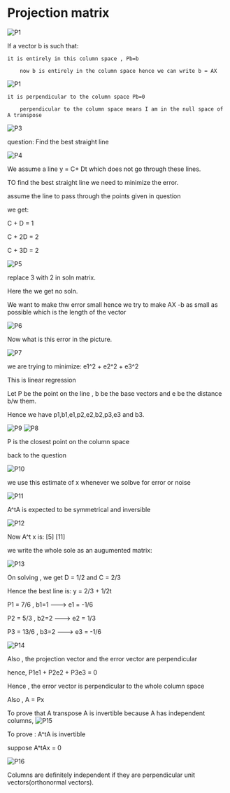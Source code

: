 # Projection matrix
![P1](P1.png)

If a vector b is such that:

    it is entirely in this column space , Pb=b
        
        now b is entirely in the column space hence we can write b = AX
   ![P1](P1.png)
        
    it is perpendicular to the column space Pb=0
        
        perpendicular to the column space means I am in the null space of A transpose

![P3](p3.png)

question: Find the best straight line

![P4](p4.png)

We assume  a line y = C+ Dt which does not go through these lines.

TO find the best straight line we need to minimize the error.

assume the line to pass through the points given in question

we get:
   
   C + D = 1
   
   C + 2D = 2
   
   C + 3D = 2
    
 ![P5](p5.png)
 
 replace 3 with 2 in soln matrix.
 
 Here the we get no soln.
 
 We want to make thw error small hence we try to make AX -b as small as possible which is the length of the vector
  
  ![P6](p6.png)
 
 Now what is this error in the picture.
  
  ![P7](p7.png) 
  
 we are trying to minimize: e1^2 + e2^2 + e3^2
 
 This is linear regression
 
 Let P be the point on the line , b be the base vectors and e be the distance b/w them.
 
 Hence we have p1,b1,e1,p2,e2,b2,p3,e3 and b3.
 
 ![P9](p9.png)
 ![P8](p8.png) 
 
 P is the closest point on the column space  

back to the question

![P10](p10.png)

we use this estimate of x whenever we solbve for error or noise

![P11](p11.png)

A^tA is expected to be symmetrical and inversible

![P12](p12.png)

Now A^t x is: [5]
              [11]

we write the whole sole as an augumented matrix:

![P13](p13.png)

On solving , we get D = 1/2 and C = 2/3

Hence the best line is: y  = 2/3 + 1/2t

P1 = 7/6  , b1=1  ---> e1 = -1/6

P2 = 5/3  , b2=2  ---> e2 = 1/3

P3 = 13/6 , b3=2  ---> e3 = -1/6

![P14](P14.png)

Also , the projection vector and the error vector are perpendicular

hence, P1e1 + P2e2 + P3e3 = 0

Hence , the error vector is perpendicular to the whole column space

Also , A = Px

To prove that A transpose A is invertible because A has independent columns, ![P15](p15.png)

To prove : A^tA is invertible

suppose A^tAx = 0

![P16](p16.png)

Columns are definitely independent if they are perpendicular unit vectors(orthonormal vectors).
